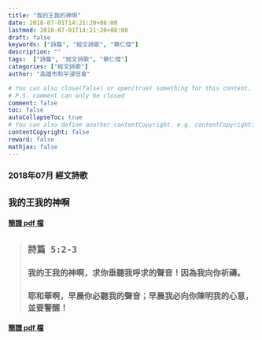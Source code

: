 ```yaml
---
title: "我的王我的神啊"
date: 2018-07-01T14:21:20+08:00
lastmod: 2018-07-01T14:21:20+08:00
draft: false
keywords: ["詩篇", "經文詩歌", "蔡仁傑"]
description: ""
tags:  ["詩篇", "經文詩歌", "蔡仁傑"]
categories: ["經文詩歌"]
author: "高雄市和平浸信會"

# You can also close(false) or open(true) something for this content.
# P.S. comment can only be closed
comment: false
toc: false
autoCollapseToc: true
# You can also define another contentCopyright. e.g. contentCopyright: "This is another copyright."
contentCopyright: false
reward: false
mathjax: false
---
```


### 2018年07月 經文詩歌

## `我的王我的神啊`

#### [簡譜 pdf 檔](/pdf-h/h201807.pdf "我的王我的神啊")

> ## `詩篇 5:2-3`
> 
> ### 我的王我的神啊，求你垂聽我呼求的聲音！因為我向你祈禱。
>
> ### 耶和華啊，早晨你必聽我的聲音；早晨我必向你陳明我的心意，並要警醒！

#### [簡譜 pdf 檔](/pdf-h/h201807.pdf "我的王我的神啊")